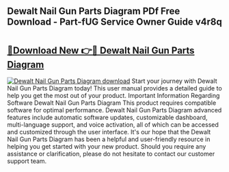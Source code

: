## Dewalt Nail Gun Parts Diagram PDf Free Download - Part-fUG Service Owner Guide v4r8q

# <h2><a href="http://dfuqpq8.blite.top/?on=Dewalt+Nail+Gun+Parts+Diagram">🔗Download New 👉🔴 Dewalt Nail Gun Parts Diagram</a></h2>

[![Dewalt Nail Gun Parts Diagram download](https://i.imgur.com/lujVjoI.png)](http://dfuqpq8.blite.top/?on=Dewalt+Nail+Gun+Parts+Diagram)
Start your journey with Dewalt Nail Gun Parts Diagram today! This user manual provides a detailed guide to help you get the most out of your product. Important Information Regarding Software Dewalt Nail Gun Parts Diagram This product requires compatible software for optimal performance. Dewalt Nail Gun Parts Diagram advanced features include automatic software updates, customizable dashboard, multi-language support, and voice activation, all of which can be accessed and customized through the user interface. It's our hope that the Dewalt Nail Gun Parts Diagram has been a helpful and user-friendly resource in helping you get started with your new product. Should you require any assistance or clarification, please do not hesitate to contact our customer support team.
